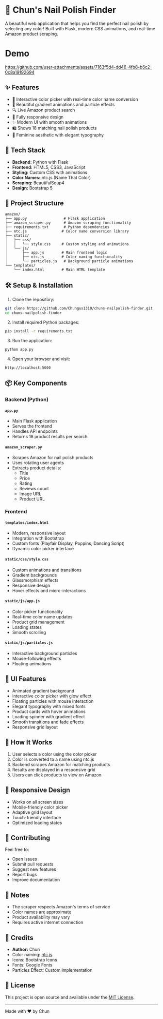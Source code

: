 # 💅 Chun's Nail Polish Finder

A beautiful web application that helps you find the perfect nail polish by selecting any color! Built with Flask, modern CSS animations, and real-time Amazon product scraping.

# Demo

https://github.com/user-attachments/assets/7163f5d4-dd46-4fb8-b6c2-0c8a19192694


## ✨ Features

- 🎨 Interactive color picker with real-time color name conversion
- 🌈 Beautiful gradient animations and particle effects
- 🔍 Live Amazon product search
- 📱 Fully responsive design
- ✨ Modern UI with smooth animations
- 🛍️ Shows 18 matching nail polish products
- 💫 Feminine aesthetic with elegant typography

## 🚀 Tech Stack

- **Backend:** Python with Flask
- **Frontend:** HTML5, CSS3, JavaScript
- **Styling:** Custom CSS with animations
- **Color Names:** ntc.js (Name That Color)
- **Scraping:** BeautifulSoup4
- **Design:** Bootstrap 5

## 📁 Project Structure

```
amazon/
├── app.py                 # Flask application
├── amazon_scraper.py      # Amazon scraping functionality
├── requirements.txt       # Python dependencies
├── ntc.js                # Color name conversion library
├── static/
│   ├── css/
│   │   └── style.css     # Custom styling and animations
│   └── js/
│       ├── app.js        # Main frontend logic
│       ├── ntc.js        # Color naming functionality
│       └── particles.js   # Background particle animations
└── templates/
    └── index.html        # Main HTML template
```

## 🛠️ Setup & Installation

1. Clone the repository:
```bash
git clone https://github.com/Chungus1310/chuns-nailpolish-finder.git
cd chuns-nailpolish-finder
```

2. Install required Python packages:
```bash
pip install -r requirements.txt
```

3. Run the application:
```bash
python app.py
```

4. Open your browser and visit:
```
http://localhost:5000
```

## 📦 Key Components

### Backend (Python)

#### `app.py`
- Main Flask application
- Serves the frontend
- Handles API endpoints
- Returns 18 product results per search

#### `amazon_scraper.py`
- Scrapes Amazon for nail polish products
- Uses rotating user agents
- Extracts product details:
  - Title
  - Price
  - Rating
  - Reviews count
  - Image URL
  - Product URL

### Frontend

#### `templates/index.html`
- Modern, responsive layout
- Integration with Bootstrap
- Custom fonts (Playfair Display, Poppins, Dancing Script)
- Dynamic color picker interface

#### `static/css/style.css`
- Custom animations and transitions
- Gradient backgrounds
- Glassmorphism effects
- Responsive design
- Hover effects and micro-interactions

#### `static/js/app.js`
- Color picker functionality
- Real-time color name updates
- Product grid management
- Loading states
- Smooth scrolling

#### `static/js/particles.js`
- Interactive background particles
- Mouse-following effects
- Floating animations

## 🎨 UI Features

- Animated gradient background
- Interactive color picker with glow effect
- Floating particles with mouse interaction
- Elegant typography with mixed fonts
- Product cards with hover animations
- Loading spinner with gradient effect
- Smooth transitions and fade effects
- Responsive grid layout

## 🔄 How It Works

1. User selects a color using the color picker
2. Color is converted to a name using ntc.js
3. Backend scrapes Amazon for matching products
4. Results are displayed in a responsive grid
5. Users can click products to view on Amazon

## 📱 Responsive Design

- Works on all screen sizes
- Mobile-friendly color picker
- Adaptive grid layout
- Touch-friendly interface
- Optimized loading states

## 🤝 Contributing

Feel free to:
- Open issues
- Submit pull requests
- Suggest new features
- Report bugs
- Improve documentation

## 📝 Notes

- The scraper respects Amazon's terms of service
- Color names are approximate
- Product availability may vary
- Requires active internet connection

## 🎉 Credits

- **Author:** Chun
- Color naming: [ntc.js](http://chir.ag/projects/ntc/)
- Icons: Bootstrap Icons
- Fonts: Google Fonts
- Particles Effect: Custom implementation

## 📄 License

This project is open source and available under the [MIT License](LICENSE).

---
Made with ❤️ by Chun
